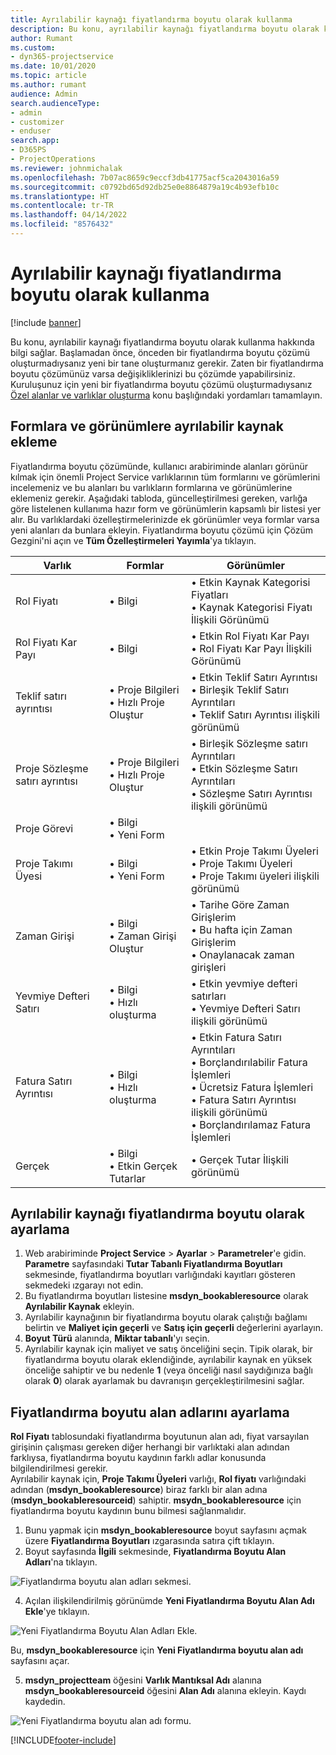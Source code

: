 ```yaml
---
title: Ayrılabilir kaynağı fiyatlandırma boyutu olarak kullanma
description: Bu konu, ayrılabilir kaynağı fiyatlandırma boyutu olarak kullanma hakkında bilgi sağlar.
author: Rumant
ms.custom:
- dyn365-projectservice
ms.date: 10/01/2020
ms.topic: article
ms.author: rumant
audience: Admin
search.audienceType:
- admin
- customizer
- enduser
search.app:
- D365PS
- ProjectOperations
ms.reviewer: johnmichalak
ms.openlocfilehash: 7b07ac8659c9eccf3db41775acf5ca2043016a59
ms.sourcegitcommit: c0792bd65d92db25e0e8864879a19c4b93efb10c
ms.translationtype: HT
ms.contentlocale: tr-TR
ms.lasthandoff: 04/14/2022
ms.locfileid: "8576432"
---
```

# <a name="use-bookable-resource-as-a-pricing-dimension"></a>Ayrılabilir kaynağı fiyatlandırma boyutu olarak kullanma

[!include [banner](../includes/psa-now-project-operations.md)]

Bu konu, ayrılabilir kaynağı fiyatlandırma boyutu olarak kullanma hakkında bilgi sağlar. Başlamadan önce, önceden bir fiyatlandırma boyutu çözümü oluşturmadıysanız yeni bir tane oluşturmanız gerekir. Zaten bir fiyatlandırma boyutu çözümünüz varsa değişikliklerinizi bu çözümde yapabilirsiniz. Kuruluşunuz için yeni bir fiyatlandırma boyutu çözümü oluşturmadıysanız [Özel alanlar ve varlıklar oluşturma](create-custom-fields-entities.md) konu başlığındaki yordamları tamamlayın.

## <a name="add-bookable-resource-to-forms-and-views"></a>Formlara ve görünümlere ayrılabilir kaynak ekleme
Fiyatlandırma boyutu çözümünde, kullanıcı arabiriminde alanları görünür kılmak için önemli Project Service varlıklarının tüm formlarını ve görümlerini incelemeniz ve bu alanları bu varlıkların formlarına ve görünümlerine eklemeniz gerekir.
Aşağıdaki tabloda, güncelleştirilmesi gereken, varlığa göre listelenen kullanıma hazır form ve görünümlerin kapsamlı bir listesi yer alır. Bu varlıklardaki özelleştirmelerinizde ek görünümler veya formlar varsa yeni alanları da bunlara ekleyin.
Fiyatlandırma boyutu çözümü için Çözüm Gezgini'ni açın ve **Tüm Özelleştirmeleri Yayımla**'ya tıklayın.


|   Varlık        | Formlar   |Görünümler        |
| ------------------------------|---------------------------------|----------------------------------|
|  Rol Fiyatı|• Bilgi |• Etkin Kaynak Kategorisi Fiyatları<br> • Kaynak Kategorisi Fiyatı İlişkili Görünümü|
|  Rol Fiyatı Kar Payı|• Bilgi|• Etkin Rol Fiyatı Kar Payı<br>• Rol Fiyatı Kar Payı İlişkili Görünümü|
|  Teklif satırı ayrıntısı|• Proje Bilgileri<br>• Hızlı Proje Oluştur|• Etkin Teklif Satırı Ayrıntısı<br>• Birleşik Teklif Satırı Ayrıntıları<br>• Teklif Satırı Ayrıntısı ilişkili görünümü|
|  Proje Sözleşme satırı ayrıntısı|• Proje Bilgileri<br>• Hızlı Proje Oluştur|• Birleşik Sözleşme satırı Ayrıntıları<br>• Etkin Sözleşme Satırı Ayrıntıları<br>• Sözleşme Satırı Ayrıntısı ilişkili görünümü|
|  Proje Görevi|• Bilgi<br>• Yeni Form||
|  Proje Takımı Üyesi|• Bilgi<br>• Yeni Form|• Etkin Proje Takımı Üyeleri<br>• Proje Takımı Üyeleri<br>• Proje Takımı üyeleri ilişkili görünümü|
|  Zaman Girişi|• Bilgi<br>• Zaman Girişi Oluştur|• Tarihe Göre Zaman Girişlerim<br>• Bu hafta için Zaman Girişlerim<br>• Onaylanacak zaman girişleri|
|  Yevmiye Defteri Satırı|• Bilgi<br>• Hızlı oluşturma|• Etkin yevmiye defteri satırları<br>• Yevmiye Defteri Satırı ilişkili görünümü|
|  Fatura Satırı Ayrıntısı|• Bilgi<br>• Hızlı oluşturma|• Etkin Fatura Satırı Ayrıntıları<br>• Borçlandırılabilir Fatura İşlemleri<br>• Ücretsiz Fatura İşlemleri<br>• Fatura Satırı Ayrıntısı ilişkili görünümü<br>• Borçlandırılamaz Fatura İşlemleri|
|  Gerçek|• Bilgi<br>• Etkin Gerçek Tutarlar|• Gerçek Tutar İlişkili görünümü|

## <a name="set-up-bookable-resource-as-a-pricing-dimension"></a>Ayrılabilir kaynağı fiyatlandırma boyutu olarak ayarlama

1. Web arabiriminde **Project Service** > **Ayarlar** > **Parametreler**'e gidin. **Parametre** sayfasındaki **Tutar Tabanlı Fiyatlandırma Boyutları** sekmesinde, fiyatlandırma boyutları varlığındaki kayıtları gösteren sekmedeki ızgarayı not edin. 
2. Bu fiyatlandırma boyutları listesine **msdyn_bookableresource** olarak **Ayrılabilir Kaynak** ekleyin. 
3. Ayrılabilir kaynağının bir fiyatlandırma boyutu olarak çalıştığı bağlamı belirtin ve **Maliyet için geçerli** ve **Satış için geçerli** değerlerini ayarlayın.
4. **Boyut Türü** alanında, **Miktar tabanlı**'yı seçin. 
5. Ayrılabilir kaynak için maliyet ve satış önceliğini seçin. Tipik olarak, bir fiyatlandırma boyutu olarak eklendiğinde, ayrılabilir kaynak en yüksek önceliğe sahiptir ve bu nedenle **1** (veya önceliği nasıl saydığınıza bağlı olarak **0**) olarak ayarlamak bu davranışın gerçekleştirilmesini sağlar.

## <a name="set-up-pricing-dimension-field-names"></a>Fiyatlandırma boyutu alan adlarını ayarlama

**Rol Fiyatı** tablosundaki fiyatlandırma boyutunun alan adı, fiyat varsayılan girişinin çalışması gereken diğer herhangi bir varlıktaki alan adından farklıysa, fiyatlandırma boyutu kaydının farklı adlar konusunda bilgilendirilmesi gerekir.    
Ayrılabilir kaynak için, **Proje Takımı Üyeleri** varlığı, **Rol fiyatı** varlığındaki adından (**msdyn_bookableresource**) biraz farklı bir alan adına (**msdyn_bookableresourceid**) sahiptir. **msydn_bookableresource** için fiyatlandırma boyutu kaydının bunu bilmesi sağlanmalıdır. 
1. Bunu yapmak için **msdyn_bookableresource** boyut sayfasını açmak üzere **Fiyatlandırma Boyutları** ızgarasında satıra çift tıklayın.
2. Boyut sayfasında **İlgili** sekmesinde, **Fiyatlandırma Boyutu Alan Adları**'na tıklayın.

 ![Fiyatlandırma boyutu alan adları sekmesi.](media/PD-fieldname.png)

4. Açılan ilişkilendirilmiş görünümde **Yeni Fiyatlandırma Boyutu Alan Adı Ekle**'ye tıklayın.

 ![Yeni Fiyatlandırma Boyutu Alan Adları Ekle.](media/Add-NewPD-fieldname.png)


Bu, **msdyn_bookableresource** için **Yeni Fiyatlandırma boyutu alan adı** sayfasını açar. 

5. **msdyn_projectteam** öğesini **Varlık Mantıksal Adı** alanına **msdyn_bookableresourceid** öğesini **Alan Adı** alanına ekleyin. Kaydı kaydedin.

 ![Yeni Fiyatlandırma boyutu alan adı formu.](media/PD-fieldname-Added.png)


[!INCLUDE[footer-include](../includes/footer-banner.md)]
